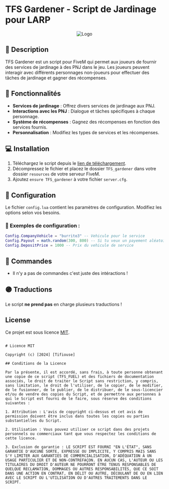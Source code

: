 # TFS Gardener - Script de Jardinage pour LARP

<p align="center">
  <img src="https://images-ext-1.discordapp.net/external/rY7Mk23eOxxB_XXtPW4-jRH3_u0OtFcUJxnIa5gTdDg/%3Fsize%3D128/https/cdn.discordapp.com/icons/959902748390850640/a2bbc10a0d05cbd5d59bc8dc7a0055f1.png?format=webp&quality=lossless" alt="Logo"/>
</p>

## 📜 Description

TFS Gardener est un script pour FiveM qui permet aux joueurs de fournir des services de jardinage à des PNJ dans le jeu. Les joueurs peuvent interagir avec différents personnages non-joueurs pour effectuer des tâches de jardinage et gagner des récompenses.

## 🌱 Fonctionnalités

- **Services de jardinage** : Offrez divers services de jardinage aux PNJ.
- **Interactions avec les PNJ** : Dialogue et tâches spécifiques à chaque personnage.
- **Système de récompenses** : Gagnez des récompenses en fonction des services fournis.
- **Personnalisation** : Modifiez les types de services et les récompenses.

## 💻 Installation

1. Téléchargez le script depuis le [lien de téléchargement](https://github.com/tifiouse-root/TFS_GARDENER/archive/refs/heads/main.zip).
2. Décompressez le fichier et placez le dossier `TFS_gardener` dans votre dossier `resources` de votre serveur FiveM.
3. Ajoutez `ensure TFS_gardener` à votre fichier `server.cfg`.

## 📜 Configuration

Le fichier `config.lua` contient les paramètres de configuration. Modifiez les options selon vos besoins.

### 📜 Exemples de configuration :

```lua
Config.CompanyVehicle = "burrito3" -- Vehicule pour le service
Config.Payout = math.random(300, 800) -- Si tu veux un payement aléatoire pour les services
Config.DepositPrice = 1000 -- Prix du vehicule de service 
```

## 🧪 Commandes

- Il n'y a pas de commandes c'est juste des intéractions !

## 🟣 Traductions

Le script **ne prend pas** en charge plusieurs traductions !

## License

Ce projet est sous licence [MIT](#).
```

# Licence MIT

Copyright (c) [2024] [Tifiouse]

## Conditions de la Licence

Par la présente, il est accordé, sans frais, à toute personne obtenant une copie de ce script (TFS_FUEL) et des fichiers de documentation associés, le droit de traiter le Script sans restriction, y compris, sans limitation, le droit de l'utiliser, de le copier, de le modifier, de le fusionner, de le publier, de le distribuer, de le sous-licencier et/ou de vendre des copies du Script, et de permettre aux personnes à qui le Script est fourni de le faire, sous réserve des conditions suivantes :

1. Attribution : L'avis de copyright ci-dessus et cet avis de permission doivent être inclus dans toutes les copies ou parties substantielles du Script.

2. Utilisation : Vous pouvez utiliser ce script dans des projets personnels ou commerciaux tant que vous respectez les conditions de cette licence.

3. Exclusion de garantie : LE SCRIPT EST FOURNI "EN L'ÉTAT", SANS GARANTIE D'AUCUNE SORTE, EXPRESSE OU IMPLICITE, Y COMPRIS MAIS SANS S'Y LIMITER AUX GARANTIES DE COMMERCIALISATION, D'ADÉQUATION À UN USAGE PARTICULIER ET DE NON-CONTREFAÇON. EN AUCUN CAS, L'AUTEUR OU LES TITULAIRES DU DROIT D'AUTEUR NE POURRONT ÊTRE TENUS RESPONSABLES DE QUELQUE RECLAMATION, DOMMAGES OU AUTRES RESPONSABILITÉS, QUE CE SOIT DANS UNE ACTION EN CONTRAT, EN DÉLIT OU AUTRE, DÉCOULANT DE OU EN LIEN AVEC LE SCRIPT OU L'UTILISATION OU D'AUTRES TRAITEMENTS DANS LE SCRIPT.

```
